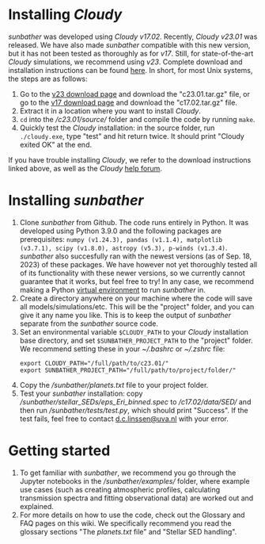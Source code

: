 # Installing _Cloudy_

_sunbather_ was developed using _Cloudy v17.02_. Recently, _Cloudy v23.01_ was released. We have also made _sunbather_ compatible with this new version, but it has not been tested as thoroughly as for _v17_. Still, for state-of-the-art _Cloudy_ simulations, we recommend using _v23_. Complete download and installation instructions can be found [here](https://gitlab.nublado.org/cloudy/cloudy/-/wikis/home). In short, for most Unix systems, the steps are as follows:

1. Go to the [v23 download page](https://data.nublado.org/cloudy_releases/c23/) and download the "c23.01.tar.gz" file, or go to the [v17 download page](https://data.nublado.org/cloudy_releases/c17/old/) and  download the "c17.02.tar.gz" file.
2. Extract it in a location where you want to install _Cloudy_.
3. `cd` into the _/c23.01/source/_ folder and compile the code by running `make`.
4. Quickly test the _Cloudy_ installation: in the source folder, run `./cloudy.exe`, type "test" and hit return twice. It should print "Cloudy exited OK" at the end.

If you have trouble installing _Cloudy_, we refer to the download instructions linked above, as well as the _Cloudy_ [help forum](https://cloudyastrophysics.groups.io/g/Main/topics).

# Installing _sunbather_

1. Clone _sunbather_ from Github. The code runs entirely in Python. It was developed using Python 3.9.0 and the following packages are prerequisites: `numpy (v1.24.3), pandas (v1.1.4), matplotlib (v3.7.1), scipy (v1.8.0), astropy (v5.3), p-winds (v1.3.4)`. _sunbather_ also succesfully ran with the newest versions (as of Sep. 18, 2023) of these packages. We have however not yet thoroughly tested all of its functionality with these newer versions, so we currently cannot guarantee that it works, but feel free to try! In any case, we recommend making a Python [virtual environment](https://realpython.com/python-virtual-environments-a-primer/) to run _sunbather_ in.
2. Create a directory anywhere on your machine where the code will save all models/simulations/etc. This will be the "project" folder, and you can give it any name you like. This is to keep the output of _sunbather_ separate from the _sunbather_ source code.
3. Set an environmental variable `$CLOUDY_PATH` to your _Cloudy_ installation base directory, and set `$SUNBATHER_PROJECT_PATH` to the "project" folder. We recommend setting these in your _~/.bashrc_ or _~/.zshrc_ file: 
	```
	export CLOUDY_PATH="/full/path/to/c23.01/"
	export SUNBATHER_PROJECT_PATH="/full/path/to/project/folder/"
	```
4. Copy the */sunbather/planets.txt* file to your project folder.
5. Test your _sunbather_ installation: copy _/sunbather/stellar_SEDs/eps_Eri_binned.spec_ to _/c17.02/data/SED/_ and then run _/sunbather/tests/test.py_, which should print "Success". If the test fails, feel free to contact d.c.linssen@uva.nl with your error.

# Getting started

1. To get familiar with _sunbather_, we recommend you go through the Jupyter notebooks in the _/sunbather/examples/_ folder, where example use cases (such as creating atmospheric profiles, calculating transmission spectra and fitting observational data) are worked out and explained. 
2. For more details on how to use the code, check out the Glossary and FAQ pages on this wiki. We specifically recommend you read the glossary sections "The _planets.txt_ file" and "Stellar SED handling". 